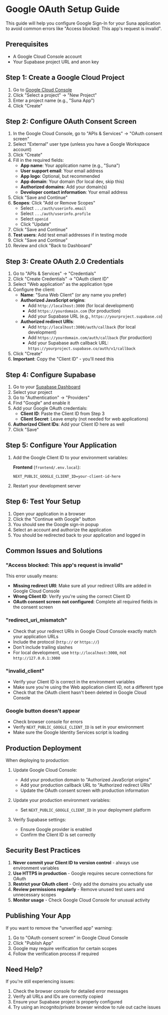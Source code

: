 # Google OAuth Setup Guide

This guide will help you configure Google Sign-In for your Suna application to avoid common errors like "Access blocked: This app's request is invalid".

## Prerequisites

- A Google Cloud Console account
- Your Supabase project URL and anon key

## Step 1: Create a Google Cloud Project

1. Go to [Google Cloud Console](https://console.cloud.google.com/)
2. Click "Select a project" → "New Project"
3. Enter a project name (e.g., "Suna App")
4. Click "Create"

## Step 2: Configure OAuth Consent Screen

1. In the Google Cloud Console, go to "APIs & Services" → "OAuth consent screen"
2. Select "External" user type (unless you have a Google Workspace account)
3. Click "Create"
4. Fill in the required fields:
   - **App name**: Your application name (e.g., "Suna")
   - **User support email**: Your email address
   - **App logo**: Optional, but recommended
   - **App domain**: Your domain (for local dev, skip this)
   - **Authorized domains**: Add your domain(s)
   - **Developer contact information**: Your email address
5. Click "Save and Continue"
6. **Scopes**: Click "Add or Remove Scopes"
   - Select `.../auth/userinfo.email`
   - Select `.../auth/userinfo.profile`
   - Select `openid`
   - Click "Update"
7. Click "Save and Continue"
8. **Test users**: Add test email addresses if in testing mode
9. Click "Save and Continue"
10. Review and click "Back to Dashboard"

## Step 3: Create OAuth 2.0 Credentials

1. Go to "APIs & Services" → "Credentials"
2. Click "Create Credentials" → "OAuth client ID"
3. Select "Web application" as the application type
4. Configure the client:
   - **Name**: "Suna Web Client" (or any name you prefer)
   - **Authorized JavaScript origins**:
     - Add `http://localhost:3000` (for local development)
     - Add `https://yourdomain.com` (for production)
     - Add your Supabase URL (e.g., `https://yourproject.supabase.co`)
   - **Authorized redirect URIs**:
     - Add `http://localhost:3000/auth/callback` (for local development)
     - Add `https://yourdomain.com/auth/callback` (for production)
     - Add your Supabase auth callback URL: `https://yourproject.supabase.co/auth/v1/callback`
5. Click "Create"
6. **Important**: Copy the "Client ID" - you'll need this

## Step 4: Configure Supabase

1. Go to your [Supabase Dashboard](https://app.supabase.com)
2. Select your project
3. Go to "Authentication" → "Providers"
4. Find "Google" and enable it
5. Add your Google OAuth credentials:
   - **Client ID**: Paste the Client ID from Step 3
   - **Client Secret**: Leave empty (not needed for web applications)
6. **Authorized Client IDs**: Add your Client ID here as well
7. Click "Save"

## Step 5: Configure Your Application

1. Add the Google Client ID to your environment variables:

   **Frontend** (`frontend/.env.local`):
   ```env
   NEXT_PUBLIC_GOOGLE_CLIENT_ID=your-client-id-here
   ```

2. Restart your development server

## Step 6: Test Your Setup

1. Open your application in a browser
2. Click the "Continue with Google" button
3. You should see the Google sign-in popup
4. Select an account and authorize the application
5. You should be redirected back to your application and logged in

## Common Issues and Solutions

### "Access blocked: This app's request is invalid"

This error usually means:
- **Missing redirect URI**: Make sure all your redirect URIs are added in Google Cloud Console
- **Wrong Client ID**: Verify you're using the correct Client ID
- **OAuth consent screen not configured**: Complete all required fields in the consent screen

### "redirect_uri_mismatch"

- Check that your redirect URIs in Google Cloud Console exactly match your application URLs
- Include the protocol (`http://` or `https://`)
- Don't include trailing slashes
- For local development, use `http://localhost:3000`, not `http://127.0.0.1:3000`

### "invalid_client"

- Verify your Client ID is correct in the environment variables
- Make sure you're using the Web application client ID, not a different type
- Check that the OAuth client hasn't been deleted in Google Cloud Console

### Google button doesn't appear

- Check browser console for errors
- Verify `NEXT_PUBLIC_GOOGLE_CLIENT_ID` is set in your environment
- Make sure the Google Identity Services script is loading

## Production Deployment

When deploying to production:

1. Update Google Cloud Console:
   - Add your production domain to "Authorized JavaScript origins"
   - Add your production callback URL to "Authorized redirect URIs"
   - Update the OAuth consent screen with production information

2. Update your production environment variables:
   - Set `NEXT_PUBLIC_GOOGLE_CLIENT_ID` in your deployment platform

3. Verify Supabase settings:
   - Ensure Google provider is enabled
   - Confirm the Client ID is set correctly

## Security Best Practices

1. **Never commit your Client ID to version control** - always use environment variables
2. **Use HTTPS in production** - Google requires secure connections for OAuth
3. **Restrict your OAuth client** - Only add the domains you actually use
4. **Review permissions regularly** - Remove unused test users and unnecessary scopes
5. **Monitor usage** - Check Google Cloud Console for unusual activity

## Publishing Your App

If you want to remove the "unverified app" warning:

1. Go to "OAuth consent screen" in Google Cloud Console
2. Click "Publish App"
3. Google may require verification for certain scopes
4. Follow the verification process if required

## Need Help?

If you're still experiencing issues:
1. Check the browser console for detailed error messages
2. Verify all URLs and IDs are correctly copied
3. Ensure your Supabase project is properly configured
4. Try using an incognito/private browser window to rule out cache issues 